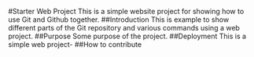 #Starter Web Project
This is a simple website project for showing how to use Git and Github together.
##Introduction
This is example to show different parts of the Git repository and various commands using a web project.
##Purpose
Some purpose of the project.
##Deployment
This is a simple web project-
##How to contribute
